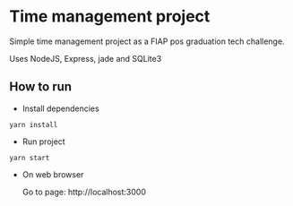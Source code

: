 # Time management project

Simple time management project as a FIAP pos graduation tech challenge.

Uses NodeJS, Express, jade and SQLite3

## How to run

- Install dependencies

```
yarn install
```

- Run project

```
yarn start
```

- On web browser

  Go to page: http://localhost:3000
